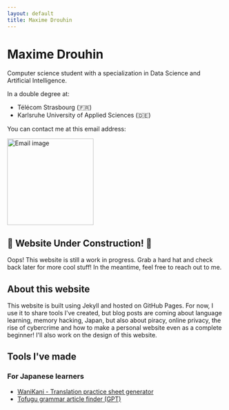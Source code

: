 ```yaml
---
layout: default
title: Maxime Drouhin
---
```


# Maxime Drouhin

Computer science student with a specialization in Data Science and Artificial Intelligence.

In a double degree at:
- Télécom Strasbourg (🇫🇷)
- Karlsruhe University of Applied Sciences (🇩🇪)

You can contact me at this email address:

<img alt="Email image" src="https://github.com/user-attachments/assets/476d999b-7edf-4082-acfc-1561e996ea54" style="width: 200px">

<div class="construction">
    <h2>🚧 Website Under Construction! 🚧</h2>
    <p>Oops! This website is still a work in progress. Grab a hard hat and check back later for more cool stuff! In the meantime, feel free to reach out to me.</p>
</div>

## About this website

This website is built using Jekyll and hosted on GitHub Pages. For now, I use it to share tools I've created, but blog posts are coming about language learning, memory hacking, Japan, but also about piracy, online privacy, the rise of cybercrime and how to make a personal website even as a complete beginner! I'll also work on the design of this website.

## Tools I've made

### For Japanese learners
- [WaniKani - Translation practice sheet generator](/tools/translation-practice-sheet-generator/)
- [Tofugu grammar article finder (GPT)](/tools/grammar-article-finder/)

